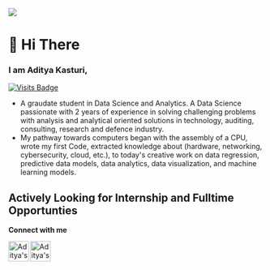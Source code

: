 <p align=”center”>
<img src="https://user-images.githubusercontent.com/95768375/157508993-a276ebbc-8ffb-47a8-90ef-6dbf4e69c8cf.png">
</p>
                                                                                                                
# :wave: Hi There
### I am Aditya Kasturi, 
[![Visits Badge](https://badges.pufler.dev/visits/adityakasturi8/adityakasturi8)](https://badges.pufler.dev)
- A graudate student in Data Science and Analytics. A Data Science passionate with 2 years of experience in solving challenging problems with analysis and analytical oriented solutions in technology, auditing, consulting, research and defence industry.
- My pathway towards computers began with the assembly of a CPU, wrote my first Code, extracted knowledge about (hardware, networking, cybersecurity, cloud, etc.), to today's creative work on data regression, predictive data models, data analytics, data visualization, and machine learning models. 

## Actively Looking for Internship and Fulltime Opportunties

__Connect with me__

<a href="mailto:adityakasturi@ou.edu">
  <img align="left" alt="Aditya's LinkedIN" width="40px" src="https://user-images.githubusercontent.com/95768375/157183214-810e10ee-3484-4ac9-94dc-73420a5c2501.svg" />
</a>

<a href="https://www.linkedin.com/in/kasturiaditya/">
  <img align="left" alt="Aditya's LinkedIN" width="40px" src="https://user-images.githubusercontent.com/95768375/157182751-45bd1b9b-d73d-4ed3-b843-bd8d174c3182.svg" />
</a>
<br/>
<br/>

